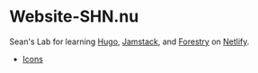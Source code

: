 # Website-SHN.nu

Sean's Lab for learning [Hugo](https://gohugo.io/), [Jamstack](https://jamstack.org/), and [Forestry](https://forestry.io/) on [Netlify](https://www.netlify.com/).

- [Icons](https://ionic.io/ionicons/v2)
